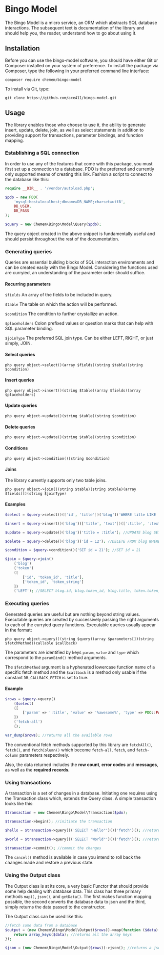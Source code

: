# Bingo Model

The Bingo Model is a micro service, an ORM which abstracts SQL database interactions. The subsequent text is documentation of the library and should help you, the reader, understand how to go about using it.

## Installation

Before you can use the bingo-model software, you should have either Git or Composer installed on your system of preference. To install the package via Composer, type the following in your preferred command line interface:

```composer require chemem/bingo-model```

To install via Git, type:

```git clone https://github.com/ace411/bingo-model.git```


## Usage

The library enables those who choose to use it, the ability to generate insert, update, delete, join, as well as select statements in addition to providing support for transactions, parameter bindings, and function mapping.

### Establishing a SQL connection

In order to use any of the features that come with this package, you must first set up a connection to a database. PDO is the preferred and currently only supported means of creating this link. Fashion a script to connect to the database like this:

```php
require __DIR__ . '/vendor/autoload.php';

$pdo = new PDO(
    'mysql:host=localhost;dbname=DB_NAME;charset=utf8',
    DB_USER,
    DB_PASS
);

$query = new Chemem\Bingo\Model\Query($pdo);
```

The query object created in the above snippet is fundamentally useful and should persist throughout the rest of the documentation.

### Generating queries

Queries are essential building blocks of SQL interaction environments and can be created easily with the Bingo Model. Considering the functions used are curryied, an understanding of the parameter order should suffice.

#### Recurring parameters

```$fields``` An array of the fields to be included in query.

```$table``` The table on which the action will be performed.

```$condition``` The condition to further crystallize an action.

```$placeholders``` Colon prefixed values or question marks that can help with SQL parameter binding.

```$joinType``` The preferred SQL join type. Can be either LEFT, RIGHT, or just simply, JOIN.

#### Select queries

```php query object->select()(array $fields)(string $table)(string $condition)```

#### Insert queries

```php query object->insert()(string $table)(array $fields)(array $placeholders)```

#### Update queries

```php query object->update()(string $table)(string $condition)```

#### Delete queries

```php query object->update()(string $table)(string $condition)```

#### Conditions

```php query object->condition()(string $condition)```

#### Joins

The library currently supports only two table joins.

```php query object->join()(string $table)(string $table)(array $fields[])(string $joinType)```

#### Examples

```php
$select = $query->select()(['id', 'title'])('blog')('WHERE title LIKE :title'); //SELECT id, title FROM blog WHERE title LIKE :title

$insert = $query->insert()('blog')(['title', 'text'])([':title', ':text']); //INSERT INTO blog (posts, text) VALUES (':title', ':text')

$update = $query->update()('blog')('title = :title'); //UPDATE blog SET title = :title

$delete = $query->delete()('blog')('id = 12'); //DELETE FROM blog WHERE id = 12

$condition = $query->condition()('SET id = 21'); //SET id = 21

$join = $query->join()
    ('blog')
    ('token')
    ([
        ['id', 'token_id', 'title'],
        ['token_id', 'token_string']
    ])
    ('LEFT'); //SELECT blog.id, blog.token_id, blog.title, token.token_id, token.token_string FROM blog LEFT JOIN token ON blog.token_id = token.token_id

```

### Executing queries

Generated queries are useful but are nothing beyond string values. Executable queries are created by successively passing the right arguments to each of the curryied query functions. Executable queries usually appear in the format:

```php query object->query()(string $query)(array $parameters[])(string $fetchMethod)(callable $callback)```

The parameters are identified by keys ```param```, ```value``` and ```type``` which correspond to the ```paramBind()``` method arguments.

The ```$fetchMethod``` argument is a hyphenated lowercase function name of a specific fetch method and the ```$callback``` is a method only usable if the constant ```DB_CALLBACK_FETCH``` is set to true.

#### Example

```php
$rows = $query->query()
    ($select)
    ([
        ['param' => ':title', 'value' => '%awesome%', 'type' => PDO::PARAM_STR]
    ])
    ('fetch-all')
    ();

var_dump($rows); //returns all the available rows    
```
The conventional fetch methods supported by this library are ```fetchAll()```, ```fetch()```, and ```fetchColumn()``` which become ```fetch-all```, ```fetch```, and ```fetch-column``` parameters respectively.

Also, the data returned includes the **row count**, **error codes** and **messages**, as well as the **required records**.

### Using transactions

A transaction is a set of changes in a database. Initiating one requires using the Transaction class which, extends the Query class. A simple transaction looks like this:

```php
$transaction = new Chemem\Bingo\Model\Transaction($pdo);

$transaction->begin(); //initiate the transaction

$hello = $transaction->query()('SELECT "Hello"')()('fetch')(); //return the string "Hello"

$world = $transaction->query()('SELECT "World"')()('fetch')(); //return string "World"

$transaction->commit(); //commit the changes
```

The ```cancel()``` method is available in case you intend to roll back the changes made and restore a previous state.

### Using the Output class

The Output class is at its core, a very basic Functor that should provide some help dealing with database data. This class has three primary methods ```map()```, ```json()```, and ```getData()```. The first makes function mapping possible, the second converts the database data to json and the third, simply returns the data passed to the constructor.

The Output class can be used like this:

```php
//fetch some data from a database
$output = (new Chemem\Bingo\Model\Output($rows))->map(function ($data) {
    return array_keys($data); //returns all the array keys
});

$json = (new Chemem\Bingo\Model\Output($rows))->json(); //returns a json string
```
